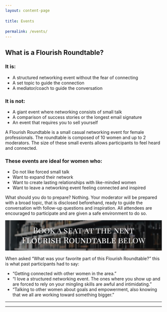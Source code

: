 ```yaml
---
layout: content-page

title: Events

permalink: /events/
---
```


## What is a Flourish Roundtable?

### It is:

<ul>
  <li>A structured networking event without the fear of connecting</li>
  <li>A set topic to guide the connection</li>
  <li>A mediator/coach to guide the conversation</li>
</ul>

### It is not:

<ul>
  <li>A giant event where networking consists of small talk</li>
  <li>A comparison of success stories or the longest email signature</li>
  <li>An event that requires you to sell yourself</li>
</ul>

A Flourish Roundtable is a small casual networking event for female professionals. The roundtable is composed of 10 women and up to 2 moderators. The size of these small events allows participants to feel heard and connected. 

### These events are ideal for women who:

<ul>
  <li>Do not like forced small talk</li>
  <li>Want to expand their network</li>
  <li>Want to create lasting relationships with like-minded women</li>
  <li>Want to leave a networking event feeling connected and inspired</li>
</ul>

What should you do to prepare? Nothing. Your moderator will be prepared with a broad topic, that is disclosed beforehand, ready to guide the conversation with follow-up questions and inspiration. All attendees are encouraged to participate and are given a safe environment to do so.

<img src="/images/events/book-a-seat.jpg" alt="Image advertisement saying book a seat at the next flourish roundtable.">

When asked “What was your favorite part of this Flourish Roundtable?” this is what past participants had to say: 

<ul>
  <li>“Getting connected with other women in the area.”</li>
  <li>“I love a structured networking event. The ones where you show up and are forced to rely on your mingling skills are awful and intimidating.”</li>
  <li>“Talking to other women about goals and empowerment, also knowing that we all are working toward something bigger.”</li>
</ul>

<hr class="secondary">

<div id="TTE-b5c48cd4-d347-4b39-88df-65d32d78dddc"></div>
<script src="https://d3saea0ftg7bjt.cloudfront.net/embed/js/embed.min.js"></script>
<script>
  window.TTE.init({
    targetDivId: "TTE-b5c48cd4-d347-4b39-88df-65d32d78dddc",
    uuid: "b5c48cd4-d347-4b39-88df-65d32d78dddc"
  });
</script>

<hr class="secondary">